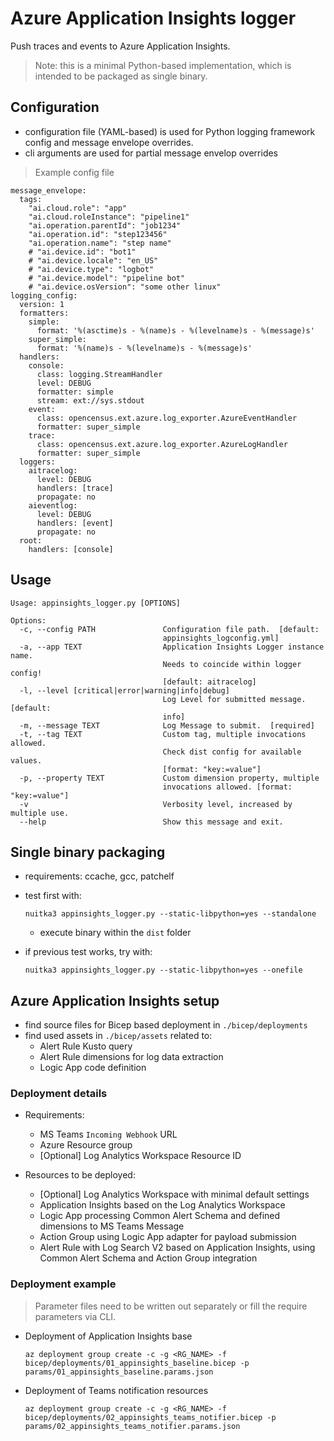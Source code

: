 # Azure Application Insights logger

Push traces and events to Azure Application Insights.

> Note: this is a minimal Python-based implementation, which is intended to be packaged as single binary.

## Configuration

- configuration file (YAML-based) is used for Python logging framework config and message envelope overrides.
- cli arguments are used for partial message envelop overrides

> Example config file
```
message_envelope:
  tags:
    "ai.cloud.role": "app"
    "ai.cloud.roleInstance": "pipeline1"
    "ai.operation.parentId": "job1234"
    "ai.operation.id": "step123456"
    "ai.operation.name": "step name"
    # "ai.device.id": "bot1"
    # "ai.device.locale": "en_US"
    # "ai.device.type": "logbot"
    # "ai.device.model": "pipeline bot"
    # "ai.device.osVersion": "some other linux"
logging_config:
  version: 1
  formatters:
    simple:
      format: '%(asctime)s - %(name)s - %(levelname)s - %(message)s'
    super_simple:
      format: '%(name)s - %(levelname)s - %(message)s'
  handlers:
    console:
      class: logging.StreamHandler
      level: DEBUG
      formatter: simple
      stream: ext://sys.stdout
    event:
      class: opencensus.ext.azure.log_exporter.AzureEventHandler
      formatter: super_simple
    trace:
      class: opencensus.ext.azure.log_exporter.AzureLogHandler
      formatter: super_simple
  loggers:
    aitracelog:
      level: DEBUG
      handlers: [trace]
      propagate: no
    aieventlog:
      level: DEBUG
      handlers: [event]
      propagate: no
  root:
    handlers: [console]
```

## Usage

```
Usage: appinsights_logger.py [OPTIONS]

Options:
  -c, --config PATH               Configuration file path.  [default:
                                  appinsights_logconfig.yml]
  -a, --app TEXT                  Application Insights Logger instance name.
                                  Needs to coincide within logger config!
                                  [default: aitracelog]
  -l, --level [critical|error|warning|info|debug]
                                  Log Level for submitted message.  [default:
                                  info]
  -m, --message TEXT              Log Message to submit.  [required]
  -t, --tag TEXT                  Custom tag, multiple invocations allowed.
                                  Check dist config for available values.
                                  [format: "key:=value"]
  -p, --property TEXT             Custom dimension property, multiple
                                  invocations allowed. [format: "key:=value"]
  -v                              Verbosity level, increased by multiple use.
  --help                          Show this message and exit.
```

## Single binary packaging

- requirements: ccache, gcc, patchelf

- test first with:
  ```
  nuitka3 appinsights_logger.py --static-libpython=yes --standalone
  ```
  - execute binary within the `dist` folder

- if previous test works, try with:
  ```
  nuitka3 appinsights_logger.py --static-libpython=yes --onefile
  ```

## Azure Application Insights setup

- find source files for Bicep based deployment in `./bicep/deployments`
- find used assets in `./bicep/assets` related to:
  - Alert Rule Kusto query
  - Alert Rule dimensions for log data extraction
  - Logic App code definition

### Deployment details

- Requirements:
  - MS Teams `Incoming Webhook` URL
  - Azure Resource group
  - [Optional] Log Analytics Workspace Resource ID

- Resources to be deployed:
  - [Optional] Log Analytics Workspace with minimal default settings
  - Application Insights based on the Log Analytics Workspace
  - Logic App processing Common Alert Schema and defined dimensions to MS Teams Message
  - Action Group using Logic App adapter for payload submission
  - Alert Rule with Log Search V2 based on Application Insights, using Common Alert Schema and Action Group integration

### Deployment example

> Parameter files need to be written out separately or fill the require parameters via CLI.

- Deployment of Application Insights base
  ```
  az deployment group create -c -g <RG_NAME> -f bicep/deployments/01_appinsights_baseline.bicep -p params/01_appinsights_baseline.params.json
  ```

- Deployment of Teams notification resources
  ```
  az deployment group create -c -g <RG_NAME> -f bicep/deployments/02_appinsights_teams_notifier.bicep -p params/02_appinsights_teams_notifier.params.json
  ```
